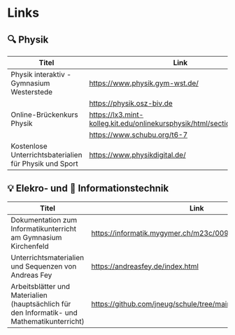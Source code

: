 # Links

## 🔍 Physik

|  Titel            | Link                           |
|-------------------|--------------------------------|
| Physik interaktiv - Gymnasium Westerstede | https://www.physik.gym-wst.de/ |
| | https://physik.osz-biv.de |
|Online-Brückenkurs Physik | https://lx3.mint-kolleg.kit.edu/onlinekursphysik/html/sectionx1.1.0.html |
| | https://www.schubu.org/t6-7 |
|Kostenlose Unterrichtsbaterialien für Physik und Sport | https://www.physikdigital.de/ |


## 💡 Elekro- und 💾 Informationstechnik

|  Titel            								| Link                           				|
|-------------------------------------------------------------------------------|---------------------------------------------------------------|
| Dokumentation zum Informatikunterricht am Gymnasium Kirchenfeld 		| https://informatik.mygymer.ch/m23c/009.hardware/#vorwissen 	|
| Unterrichtsmaterialien und Sequenzen von Andreas Fey 				| https://andreasfey.de/index.html 				|
| Arbeitsblätter und Materialien (hauptsächlich für den Informatik- und Mathematikunterricht)| https://github.com/jneug/schule/tree/main			|